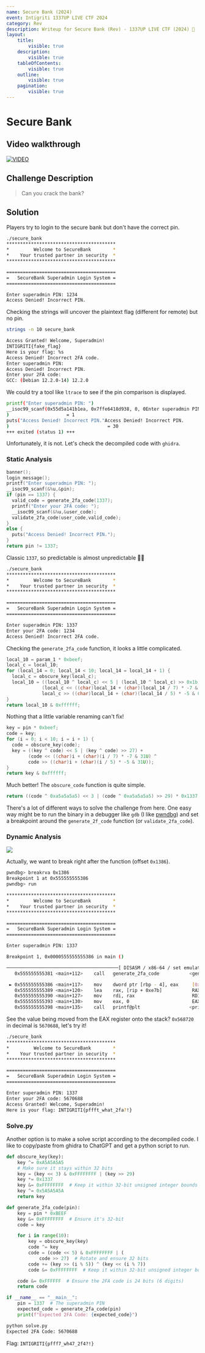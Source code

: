 ```yaml
---
name: Secure Bank (2024)
event: Intigriti 1337UP LIVE CTF 2024
category: Rev
description: Writeup for Secure Bank (Rev) - 1337UP LIVE CTF (2024) 💜
layout:
    title:
        visible: true
    description:
        visible: true
    tableOfContents:
        visible: true
    outline:
        visible: true
    pagination:
        visible: true
---
```


# Secure Bank

## Video walkthrough

[![VIDEO](https://img.youtube.com/vi/d7fdWoYOGaw/0.jpg)](https://youtu.be/d7fdWoYOGaw "Reversing an Insecure 2FA Generation Algorithm")

## Challenge Description

> Can you crack the bank?

## Solution

Players try to login to the secure bank but don't have the correct pin.


```bash
./secure_bank
****************************************
*         Welcome to SecureBank        *
*    Your trusted partner in security  *
****************************************

========================================
=   SecureBank Superadmin Login System =
========================================

Enter superadmin PIN: 1234
Access Denied! Incorrect PIN.
```


Checking the strings will uncover the plaintext flag (different for remote) but no pin.


```bash
strings -n 10 secure_bank

Access Granted! Welcome, Superadmin!
INTIGRITI{fake_flag}
Here is your flag: %s
Access Denied! Incorrect 2FA code.
Enter superadmin PIN:
Access Denied! Incorrect PIN.
Enter your 2FA code:
GCC: (Debian 12.2.0-14) 12.2.0
```


We could try a tool like `ltrace` to see if the pin comparison is displayed.


```bash
printf("Enter superadmin PIN: ")                                         = 22
__isoc99_scanf(0x55d5a141b1ea, 0x7ffe6418d938, 0, 0Enter superadmin PIN: 1234
)                     = 1
puts("Access Denied! Incorrect PIN."Access Denied! Incorrect PIN.
)                                    = 30
+++ exited (status 1) +++
```


Unfortunately, it is not. Let's check the decompiled code with `ghidra`.

### Static Analysis


```c
banner();
login_message();
printf("Enter superadmin PIN: ");
__isoc99_scanf(&%u,&pin);
if (pin == 1337) {
  valid_code = generate_2fa_code(1337);
  printf("Enter your 2FA code: ");
  __isoc99_scanf(&%u,&user_code);
  validate_2fa_code(user_code,valid_code);
}
else {
  puts("Access Denied! Incorrect PIN.");
}
return pin != 1337;
```


Classic `1337`, so predictable is almost unpredictable 🤔🧠


```bash
./secure_bank
****************************************
*         Welcome to SecureBank        *
*    Your trusted partner in security  *
****************************************

========================================
=   SecureBank Superadmin Login System =
========================================

Enter superadmin PIN: 1337
Enter your 2FA code: 1234
Access Denied! Incorrect 2FA code.
```


Checking the `generate_2fa_code` function, it looks a little complicated.


```c
local_10 = param_1 * 0xbeef;
local_c = local_10;
for (local_14 = 0; local_14 < 10; local_14 = local_14 + 1) {
  local_c = obscure_key(local_c);
  local_10 = ((local_10 ^ local_c) << 5 | (local_10 ^ local_c) >> 0x1b) +
             (local_c << ((char)local_14 + (char)(local_14 / 7) * -7 & 0x1fU) ^
             local_c >> ((char)local_14 + (char)(local_14 / 5) * -5 & 0x1fU));
}
return local_10 & 0xffffff;
```


Nothing that a little variable renaming can't fix!


```c
key = pin * 0xbeef;
code = key;
for (i = 0; i < 10; i = i + 1) {
  code = obscure_key(code);
  key = ((key ^ code) << 5 | (key ^ code) >> 27) +
        (code << ((char)i + (char)(i / 7) * -7 & 31U) ^
        code >> ((char)i + (char)(i / 5) * -5 & 31U));
}
return key & 0xffffff;
```


Much better! The `obscure_code` function is quite simple.


```c
return ((code ^ 0xa5a5a5a5) << 3 | (code ^ 0xa5a5a5a5) >> 29) * 0x1337 ^ 0x5a5a5a5a;
```


There's a lot of different ways to solve the challenge from here. One easy way might be to run the binary in a debugger like `gdb` (I like [pwndbg](https://github.com/pwndbg/pwndbg)) and set a breakpoint around the `generate_2f_code` function (or `validate_2fa_code`).

### Dynamic Analysis

![](./images/0.PNG)

Actually, we want to break right after the function (offset `0x1386`).


```bash
pwndbg> breakrva 0x1386
Breakpoint 1 at 0x555555555386
pwndbg> run

****************************************
*         Welcome to SecureBank        *
*    Your trusted partner in security  *
****************************************

========================================
=   SecureBank Superadmin Login System =
========================================

Enter superadmin PIN: 1337

Breakpoint 1, 0x0000555555555386 in main ()

─────────────────────────────────────────[ DISASM / x86-64 / set emulate on ]─────────────────────────────────────────
   0x555555555381 <main+112>    call   generate_2fa_code           <generate_2fa_code>

 ► 0x555555555386 <main+117>    mov    dword ptr [rbp - 4], eax     [0x7fffffffda8c] <= 0x568720
   0x555555555389 <main+120>    lea    rax, [rip + 0xe7b]           RAX => 0x55555555620b ◂— 'Enter your 2FA code: '
   0x555555555390 <main+127>    mov    rdi, rax                     RDI => 0x55555555620b ◂— 'Enter your 2FA code: '
   0x555555555393 <main+130>    mov    eax, 0                       EAX => 0
   0x555555555398 <main+135>    call   printf@plt                  <printf@plt>
```


See the value being moved from the EAX register onto the stack? `0x568720` in decimal is `5670688`, let's try it!


```bash
./secure_bank
****************************************
*         Welcome to SecureBank        *
*    Your trusted partner in security  *
****************************************

========================================
=   SecureBank Superadmin Login System =
========================================

Enter superadmin PIN: 1337
Enter your 2FA code: 5670688
Access Granted! Welcome, Superadmin!
Here is your flag: INTIGRITI{pffft_what_2fa?!}
```


### Solve.py

Another option is to make a solve script according to the decompiled code. I like to copy/paste from ghidra to ChatGPT and get a python script to run.


```python
def obscure_key(key):
    key ^= 0xA5A5A5A5
    # Make sure it stays within 32 bits
    key = (key << 3) & 0xFFFFFFFF | (key >> 29)
    key *= 0x1337
    key &= 0xFFFFFFFF  # Keep it within 32-bit unsigned integer bounds
    key ^= 0x5A5A5A5A
    return key

def generate_2fa_code(pin):
    key = pin * 0xBEEF
    key &= 0xFFFFFFFF  # Ensure it's 32-bit
    code = key

    for i in range(10):
        key = obscure_key(key)
        code ^= key
        code = (code << 5) & 0xFFFFFFFF | (
            code >> 27)  # Rotate and ensure 32 bits
        code += (key >> (i % 5)) ^ (key << (i % 7))
        code &= 0xFFFFFFFF  # Keep it within 32-bit unsigned integer bounds

    code &= 0xFFFFFF  # Ensure the 2FA code is 24 bits (6 digits)
    return code

if __name__ == "__main__":
    pin = 1337  # The superadmin PIN
    expected_code = generate_2fa_code(pin)
    print(f"Expected 2FA Code: {expected_code}")
```



```bash
python solve.py
Expected 2FA Code: 5670688
```


Flag: `INTIGRITI{pfff7_wh47_2f4?!}`
